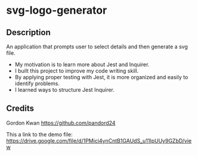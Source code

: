 # svg-logo-generator

## Description

An application that prompts user to select details and then generate a svg file.


- My motivation is to learn more about Jest and Inquirer.
- I built this project to improve my code writing skill. 
- By applying proper testing with Jest, it is more organized and easily to identify problems. 
- I learned ways to structure Jest Inquirer.

## Credits

Gordon Kwan
https://github.com/pandord24

This a link to the demo file:
https://drive.google.com/file/d/1PMici4ynCntB1GAUdS_u11IpUUy9GZbD/view